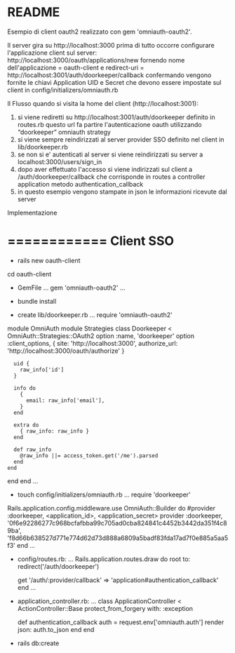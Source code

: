 # README

Esempio di client oauth2 realizzato con gem 'omniauth-oauth2'.


Il server gira su http://localhost:3000
prima di tutto occorre configurare l'applicazione client sul server:
http://localhost:3000/oauth/applications/new
fornendo nome dell'applicazione = oauth-client
e redirect-uri = http://localhost:3001/auth/doorkeeper/callback
confermando vengono fornite le chiavi Application UID e Secret
che devono essere impostate sul client in config/initializers/omniauth.rb

Il Flusso quando si visita la home del client (http://localhost:3001):
1) si viene rediretti su http://localhost:3001/auth/doorkeeper definito in routes.rb
   questo url fa partire l'autenticazione oauth utilizzando “doorkeeper” omniauth strategy
2) si viene sempre reindirizzati al server provider SSO definito nel client in lib/doorkeeper.rb
3) se non si e' autenticati al server si viene reindirizzati su server a localhost:3000/users/sign_in
4) dopo aver effettuato l'accesso si viene indirizzati sul client a /auth/doorkeeper/callback che
   corrisponde in routes a controller application metodo authentication_callback
5) in questo esempio vengono stampate in json le informazioni ricevute dal server

Implementazione

============
 Client SSO
============
* rails new oauth-client

cd oauth-client

* GemFile
...
gem 'omniauth-oauth2'
...
* bundle install

* create lib/doorkeeper.rb
...
require 'omniauth-oauth2'

module OmniAuth
  module Strategies
    class Doorkeeper < OmniAuth::Strategies::OAuth2
      option :name, 'doorkeeper'
      option :client_options, {
        site:          'http://localhost:3000',
        authorize_url: 'http://localhost:3000/oauth/authorize'
      }

      uid {
        raw_info['id']
      }

      info do
        {
          email: raw_info['email'],
        }
      end

      extra do
        { raw_info: raw_info }
      end

      def raw_info
        @raw_info ||= access_token.get('/me').parsed
      end
    end
  end
end
...
* touch config/initializers/omniauth.rb
...
require 'doorkeeper'

Rails.application.config.middleware.use OmniAuth::Builder do
  #provider :doorkeeper, <application_id>, <application_secret>
  provider :doorkeeper, '0f6e92286277c968bcfafbba99c705ad0cba824841c4452b3442da351f4c89ba', 'f8d66b638527d771e774d62d73d888a6809a5badf83fda17ad7f0e885a5aa5f3'
end
...
* config/routes.rb:
...
Rails.application.routes.draw do
  root to: redirect('/auth/doorkeeper')

  get '/auth/:provider/callback' => 'application#authentication_callback'
end
...
* application_controller.rb:
...
class ApplicationController < ActionController::Base
  protect_from_forgery with: :exception

  def authentication_callback
    auth = request.env['omniauth.auth']
    render json: auth.to_json
  end
end

* rails db:create
